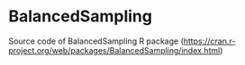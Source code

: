 # BalancedSampling
Source code of BalancedSampling R package (https://cran.r-project.org/web/packages/BalancedSampling/index.html)
